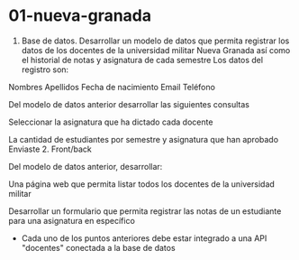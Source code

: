 # 01-nueva-granada
1. Base de datos. 
Desarrollar un modelo de datos que permita registrar los datos de los docentes de la universidad militar Nueva Granada así como el historial de notas y asignatura de cada semestre
Los datos del registro son: 

Nombres
Apellidos 
Fecha de nacimiento
Email 
Teléfono

Del modelo de datos anterior desarrollar las siguientes consultas 

Seleccionar la asignatura que ha dictado cada docente 

La cantidad de estudiantes por semestre y asignatura que han aprobado
Enviaste
2. Front/back 

Del modelo de datos anterior, desarrollar: 

Una página web que permita listar todos los docentes de la universidad militar

Desarrollar un formulario que permita registrar las notas de un estudiante para una asignatura en específico

* Cada uno de los puntos anteriores debe estar integrado a una API "docentes" conectada a la base de datos
